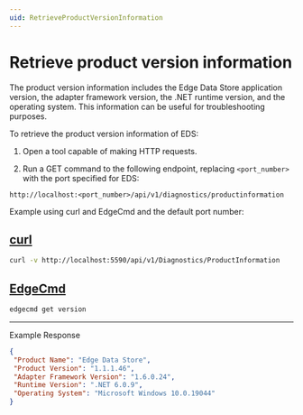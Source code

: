```yaml
---
uid: RetrieveProductVersionInformation
---
```


# Retrieve product version information

The product version information includes the Edge Data Store application version, the adapter framework version, the .NET runtime version, and the operating system. This information can be useful for troubleshooting purposes.

To retrieve the product version information of EDS:

1. Open a tool capable of making HTTP requests.

1. Run a GET command to the following endpoint, replacing `<port_number>` with the port specified for EDS:

  ```http
  http://localhost:<port_number>/api/v1/diagnostics/productinformation
  ```

  Example using curl and EdgeCmd and the default port number:

  ## [curl](#tab/tabid-1)
  
  ```bash
  curl -v http://localhost:5590/api/v1/Diagnostics/ProductInformation
  ```
  
  ## [EdgeCmd](#tab/tabid-2)
  
  ```bash
  edgecmd get version
  ```
  ***

   Example Response
   ```json
   {
    "Product Name": "Edge Data Store",
    "Product Version": "1.1.1.46",
    "Adapter Framework Version": "1.6.0.24",
    "Runtime Version": ".NET 6.0.9",
    "Operating System": "Microsoft Windows 10.0.19044"
   }
   ```
